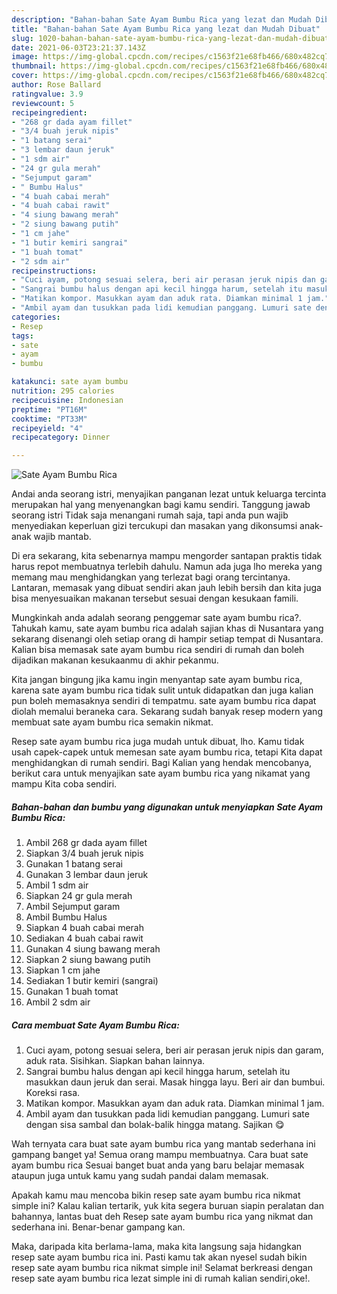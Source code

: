 ```yaml
---
description: "Bahan-bahan Sate Ayam Bumbu Rica yang lezat dan Mudah Dibuat"
title: "Bahan-bahan Sate Ayam Bumbu Rica yang lezat dan Mudah Dibuat"
slug: 1020-bahan-bahan-sate-ayam-bumbu-rica-yang-lezat-dan-mudah-dibuat
date: 2021-06-03T23:21:37.143Z
image: https://img-global.cpcdn.com/recipes/c1563f21e68fb466/680x482cq70/sate-ayam-bumbu-rica-foto-resep-utama.jpg
thumbnail: https://img-global.cpcdn.com/recipes/c1563f21e68fb466/680x482cq70/sate-ayam-bumbu-rica-foto-resep-utama.jpg
cover: https://img-global.cpcdn.com/recipes/c1563f21e68fb466/680x482cq70/sate-ayam-bumbu-rica-foto-resep-utama.jpg
author: Rose Ballard
ratingvalue: 3.9
reviewcount: 5
recipeingredient:
- "268 gr dada ayam fillet"
- "3/4 buah jeruk nipis"
- "1 batang serai"
- "3 lembar daun jeruk"
- "1 sdm air"
- "24 gr gula merah"
- "Sejumput garam"
- " Bumbu Halus"
- "4 buah cabai merah"
- "4 buah cabai rawit"
- "4 siung bawang merah"
- "2 siung bawang putih"
- "1 cm jahe"
- "1 butir kemiri sangrai"
- "1 buah tomat"
- "2 sdm air"
recipeinstructions:
- "Cuci ayam, potong sesuai selera, beri air perasan jeruk nipis dan garam, aduk rata. Sisihkan. Siapkan bahan lainnya."
- "Sangrai bumbu halus dengan api kecil hingga harum, setelah itu masukkan daun jeruk dan serai. Masak hingga layu. Beri air dan bumbui. Koreksi rasa."
- "Matikan kompor. Masukkan ayam dan aduk rata. Diamkan minimal 1 jam."
- "Ambil ayam dan tusukkan pada lidi kemudian panggang. Lumuri sate dengan sisa sambal dan bolak-balik hingga matang. Sajikan 😋"
categories:
- Resep
tags:
- sate
- ayam
- bumbu

katakunci: sate ayam bumbu 
nutrition: 295 calories
recipecuisine: Indonesian
preptime: "PT16M"
cooktime: "PT33M"
recipeyield: "4"
recipecategory: Dinner

---
```



![Sate Ayam Bumbu Rica](https://img-global.cpcdn.com/recipes/c1563f21e68fb466/680x482cq70/sate-ayam-bumbu-rica-foto-resep-utama.jpg)

Andai anda seorang istri, menyajikan panganan lezat untuk keluarga tercinta merupakan hal yang menyenangkan bagi kamu sendiri. Tanggung jawab seorang istri Tidak saja menangani rumah saja, tapi anda pun wajib menyediakan keperluan gizi tercukupi dan masakan yang dikonsumsi anak-anak wajib mantab.

Di era  sekarang, kita sebenarnya mampu mengorder santapan praktis tidak harus repot membuatnya terlebih dahulu. Namun ada juga lho mereka yang memang mau menghidangkan yang terlezat bagi orang tercintanya. Lantaran, memasak yang dibuat sendiri akan jauh lebih bersih dan kita juga bisa menyesuaikan makanan tersebut sesuai dengan kesukaan famili. 



Mungkinkah anda adalah seorang penggemar sate ayam bumbu rica?. Tahukah kamu, sate ayam bumbu rica adalah sajian khas di Nusantara yang sekarang disenangi oleh setiap orang di hampir setiap tempat di Nusantara. Kalian bisa memasak sate ayam bumbu rica sendiri di rumah dan boleh dijadikan makanan kesukaanmu di akhir pekanmu.

Kita jangan bingung jika kamu ingin menyantap sate ayam bumbu rica, karena sate ayam bumbu rica tidak sulit untuk didapatkan dan juga kalian pun boleh memasaknya sendiri di tempatmu. sate ayam bumbu rica dapat diolah memalui beraneka cara. Sekarang sudah banyak resep modern yang membuat sate ayam bumbu rica semakin nikmat.

Resep sate ayam bumbu rica juga mudah untuk dibuat, lho. Kamu tidak usah capek-capek untuk memesan sate ayam bumbu rica, tetapi Kita dapat menghidangkan di rumah sendiri. Bagi Kalian yang hendak mencobanya, berikut cara untuk menyajikan sate ayam bumbu rica yang nikamat yang mampu Kita coba sendiri.

<!--inarticleads1-->

##### Bahan-bahan dan bumbu yang digunakan untuk menyiapkan Sate Ayam Bumbu Rica:

1. Ambil 268 gr dada ayam fillet
1. Siapkan 3/4 buah jeruk nipis
1. Gunakan 1 batang serai
1. Gunakan 3 lembar daun jeruk
1. Ambil 1 sdm air
1. Siapkan 24 gr gula merah
1. Ambil Sejumput garam
1. Ambil  Bumbu Halus
1. Siapkan 4 buah cabai merah
1. Sediakan 4 buah cabai rawit
1. Gunakan 4 siung bawang merah
1. Siapkan 2 siung bawang putih
1. Siapkan 1 cm jahe
1. Sediakan 1 butir kemiri (sangrai)
1. Gunakan 1 buah tomat
1. Ambil 2 sdm air




<!--inarticleads2-->

##### Cara membuat Sate Ayam Bumbu Rica:

1. Cuci ayam, potong sesuai selera, beri air perasan jeruk nipis dan garam, aduk rata. Sisihkan. Siapkan bahan lainnya.
1. Sangrai bumbu halus dengan api kecil hingga harum, setelah itu masukkan daun jeruk dan serai. Masak hingga layu. Beri air dan bumbui. Koreksi rasa.
1. Matikan kompor. Masukkan ayam dan aduk rata. Diamkan minimal 1 jam.
1. Ambil ayam dan tusukkan pada lidi kemudian panggang. Lumuri sate dengan sisa sambal dan bolak-balik hingga matang. Sajikan 😋




Wah ternyata cara buat sate ayam bumbu rica yang mantab sederhana ini gampang banget ya! Semua orang mampu membuatnya. Cara buat sate ayam bumbu rica Sesuai banget buat anda yang baru belajar memasak ataupun juga untuk kamu yang sudah pandai dalam memasak.

Apakah kamu mau mencoba bikin resep sate ayam bumbu rica nikmat simple ini? Kalau kalian tertarik, yuk kita segera buruan siapin peralatan dan bahannya, lantas buat deh Resep sate ayam bumbu rica yang nikmat dan sederhana ini. Benar-benar gampang kan. 

Maka, daripada kita berlama-lama, maka kita langsung saja hidangkan resep sate ayam bumbu rica ini. Pasti kamu tak akan nyesel sudah bikin resep sate ayam bumbu rica nikmat simple ini! Selamat berkreasi dengan resep sate ayam bumbu rica lezat simple ini di rumah kalian sendiri,oke!.

